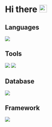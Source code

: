 <h1>
  Hi there
  <img src="https://em-content.zobj.net/source/microsoft-teams/363/waving-hand_1f44b.png" width=25 />
</h1>

## Languages
<img src="https://skillicons.dev/icons?i=java,kotlin,dart,py,go,html,css,js,ts,c&perline=5&theme=light" />

## Tools
<img src="https://skillicons.dev/icons?i=idea,androidstudio,vscode,visualstudio,postman&theme=light" />
<img src="https://skillicons.dev/icons?i=git,github,gradle&theme=light" />

## Database
<img src="https://skillicons.dev/icons?i=mysql,sqlite,mongodb&theme=light" />

## Framework
<img src="https://skillicons.dev/icons?i=spring,flutter,react,svelte,bootstrap,flask,selenium&theme=light" />
